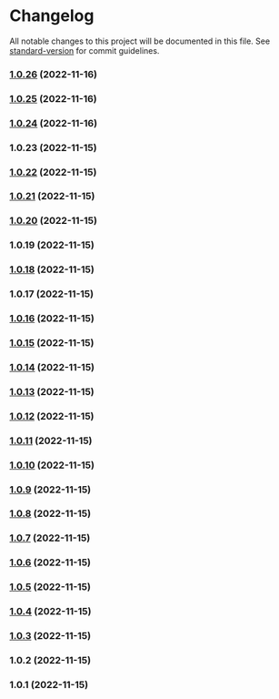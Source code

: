# Changelog

All notable changes to this project will be documented in this file. See [standard-version](https://github.com/conventional-changelog/standard-version) for commit guidelines.

### [1.0.26](https://github.com/sasensi/workflow-playground/compare/v1.0.22...v1.0.26) (2022-11-16)

### [1.0.25](https://github.com/sasensi/workflow-playground/compare/v1.0.22...v1.0.25) (2022-11-16)

### [1.0.24](https://github.com/sasensi/workflow-playground/compare/v1.0.22...v1.0.24) (2022-11-16)

### 1.0.23 (2022-11-15)

### [1.0.22](https://github.com/sasensi/workflow-playground/compare/v1.0.21...v1.0.22) (2022-11-15)

### [1.0.21](https://github.com/sasensi/workflow-playground/compare/v1.0.20...v1.0.21) (2022-11-15)

### [1.0.20](https://github.com/sasensi/workflow-playground/compare/v1.0.19...v1.0.20) (2022-11-15)

### 1.0.19 (2022-11-15)

### [1.0.18](https://github.com/sasensi/workflow-playground/compare/v1.0.17...v1.0.18) (2022-11-15)

### 1.0.17 (2022-11-15)

### [1.0.16](https://github.com/sasensi/workflow-playground/compare/v1.0.15...v1.0.16) (2022-11-15)

### [1.0.15](https://github.com/sasensi/workflow-playground/compare/v1.0.14...v1.0.15) (2022-11-15)

### [1.0.14](https://github.com/sasensi/workflow-playground/compare/v1.0.13...v1.0.14) (2022-11-15)

### [1.0.13](https://github.com/sasensi/workflow-playground/compare/v1.0.12...v1.0.13) (2022-11-15)

### [1.0.12](https://github.com/sasensi/workflow-playground/compare/v1.0.11...v1.0.12) (2022-11-15)

### [1.0.11](https://github.com/sasensi/workflow-playground/compare/v1.0.10...v1.0.11) (2022-11-15)

### [1.0.10](https://github.com/sasensi/workflow-playground/compare/v1.0.9...v1.0.10) (2022-11-15)

### [1.0.9](https://github.com/sasensi/workflow-playground/compare/v1.0.8...v1.0.9) (2022-11-15)

### [1.0.8](https://github.com/sasensi/workflow-playground/compare/v1.0.7...v1.0.8) (2022-11-15)

### [1.0.7](https://github.com/sasensi/workflow-playground/compare/v1.0.6...v1.0.7) (2022-11-15)

### [1.0.6](https://github.com/sasensi/workflow-playground/compare/v1.0.5...v1.0.6) (2022-11-15)

### [1.0.5](https://github.com/sasensi/workflow-playground/compare/v1.0.4...v1.0.5) (2022-11-15)

### [1.0.4](https://github.com/sasensi/workflow-playground/compare/v1.0.3...v1.0.4) (2022-11-15)

### [1.0.3](https://github.com/sasensi/workflow-playground/compare/v1.0.2...v1.0.3) (2022-11-15)

### 1.0.2 (2022-11-15)

### 1.0.1 (2022-11-15)
